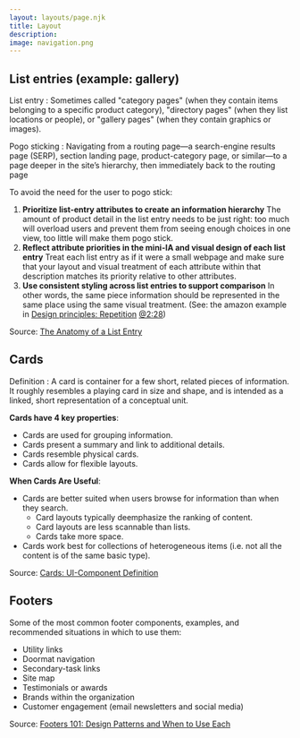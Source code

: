 ```yaml
---
layout: layouts/page.njk
title: Layout
description: 
image: navigation.png
---
```

## List entries (example: gallery)
List entry
: Sometimes called "category pages" (when they contain items belonging to a specific product category), "directory pages" (when they list locations or people), or "gallery pages" (when they contain graphics or images).

Pogo sticking
: Navigating from a routing page—a search-engine results page (SERP), section landing page, product-category page, or similar—to a page deeper in the site’s hierarchy, then immediately back to the routing page

To avoid the need for the user to pogo stick:
1. **Prioritize list-entry attributes to create an information hierarchy**
    The amount of product detail in the list entry needs to be just right: too much will overload users and prevent them from seeing enough choices in one view, too little will make them pogo stick.
2. **Reflect attribute priorities in the mini-IA and visual design of each list entry**
    Treat each list entry as if it were a small webpage and make sure that your layout and visual treatment of each attribute within that description matches its priority relative to other attributes.
3. **Use consistent styling across list entries to support comparison**
     In other words, the same piece information should be represented in the same place using the same visual treatment. (See: the amazon example in [Design principles: Repetition](https://www.youtube.com/watch?v=8zhhc5pzE9Y) [@2:28](https://youtu.be/8zhhc5pzE9Y?t=148))

Source: [The Anatomy of a List Entry](https://www.nngroup.com/articles/list-entries/)

## Cards
Definition
: A card is container for a few short, related pieces of information. It roughly resembles a playing card in size and shape, and is intended as a linked, short representation of a conceptual unit.

**Cards have 4 key properties**:
- Cards are used for grouping information. 
- Cards present a summary and link to additional details.
- Cards resemble physical cards.
- Cards allow for flexible layouts.

**When Cards Are Useful**:
- Cards are better suited when users browse for information than when they search.
    - Card layouts typically deemphasize the ranking of content.
    - Card layouts are less scannable than lists.
    - Cards take more space.
- Cards work best for collections of heterogeneous items (i.e. not all the content is of the same basic type).

Source: [Cards: UI-Component Definition](https://www.nngroup.com/articles/cards-component/)

## Footers
Some of the most common footer components, examples, and recommended situations in which to use them:
- Utility links
- Doormat navigation
- Secondary-task links
- Site map
- Testimonials or awards
- Brands within the organization
- Customer engagement (email newsletters and social media)

Source: [Footers 101: Design Patterns and When to Use Each](https://www.nngroup.com/articles/footers/)

